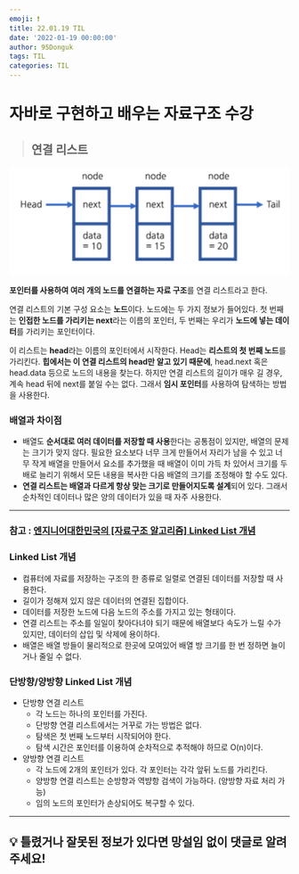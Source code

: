 ```yaml
---
emoji: ❗
title: 22.01.19 TIL
date: '2022-01-19 00:00:00'
author: 95Donguk
tags: TIL
categories: TIL
---
```


# 자바로 구현하고 배우는 자료구조 수강

> ## 연결 리스트

![Linked_List_1.PNG](./Linked_List_1.PNG)

**포인터를 사용하여 여러 개의 노드를 연결하는 자료 구조**를 연결 리스트라고 한다. 

연결 리스트의 기본 구성 요소는 **노드**이다. 노드에는 두 가지 정보가 들어있다. 첫 번째는 **인접한 노드를 가리키는 next**라는 이름의 포인터, 두 번째는 우리가 **노드에 넣는 데이터**를 가리키는 포인터이다.

이 리스트는 **head**라는 이름의 포인터에서 시작한다. Head는 **리스트의 첫 번째 노드**를 가리킨다. **힙에서는 이 연결 리스트의 head만 알고 있기 때문에**, head.next 혹은 head.data 등으로 노드의 내용을 찾는다. 하지만 연결 리스트의 길이가 매우 길 경우, 계속 head 뒤에 next를 붙일 수는 없다. 그래서 **임시 포인터**를 사용하여 탐색하는 방법을 사용한다.

### 배열과 차이점
* 배열도 **순서대로 여러 데이터를 저장할 때 사용**한다는 공통점이 있지만, 배열의 문제는 크기가 맞지 않다. 필요한 요소보다 너무 크게 만들어서 자리가 남을 수 있고 너무 작게 배열을 만들어서 요소를 추가했을 때 배열이 이미 가득 차 있어서 크기를 두 배로 늘리기 위해서 모든 내용을 복사한 다음 배열의 크기를 조정해야 할 수도 있다.
* **연결 리스트는 배열과 다르게 항상 맞는 크기로 만들어지도록 설계**되어 있다. 그래서 순차적인 데이터나 많은 양의 데이터가 있을 때 자주 사용한다.

***
### 참고 : [엔지니어대한민국의 [자료구조 알고리즘] Linked List 개념](https://www.youtube.com/watch?v=DzGnME1jIwY)

### Linked List 개념
* 컴퓨터에 자료를 저장하는 구조의 한 종류로 일렬로 연결된 데이터를 저장할 때 사용한다.
* 길이가 정해져 있지 않은 데이터의 연결된 집합이다.
* 데이터를 저장한 노드에 다음 노드의 주소를 가지고 있는 형태이다. 
* 연결 리스트는 주소를 일일이 찾아다녀야 되기 때문에 배열보다 속도가 느릴 수가 있지만, 데이터의 삽입 및 삭제에 용이하다.
* 배열은 배열 방들이 물리적으로 한곳에 모여있어 배열 방 크기를 한 번 정하면 늘이거나 줄일 수 없다.

### 단방향/양방향 Linked List 개념
* 단방향 연결 리스트
	* 각 노드는 하나의 포인터를 가진다.
	* 단방향 연결 리스트에서는 거꾸로 가는 방법은 없다.
	* 탐색은 첫 번째 노드부터 시작되어야 한다.
	* 탐색 시간은 포인터를 이용하여 순차적으로 추적해야 하므로 O(n)이다.
* 양방향 연결 리스트
	* 각 노드에 2개의 포인터가 있다. 각 포인터는 각각 앞뒤 노드를 가리킨다.
	* 양방향 연결 리스트는 순방향과 역뱡항 검색이 가능하다. (양방향 자료 처리 가능)
	* 임의 노드의 포인터가 손상되어도 복구할 수 있다.

***
## 💡 틀렸거나 잘못된 정보가 있다면 망설임 없이 댓글로 알려주세요!

